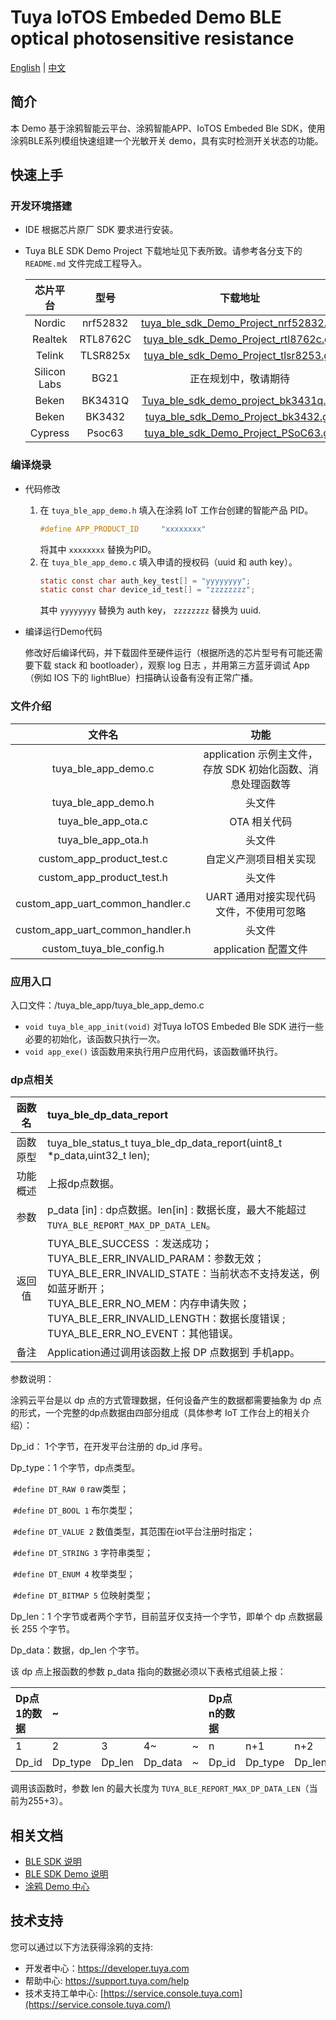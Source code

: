 # Tuya IoTOS Embeded Demo BLE optical photosensitive resistance

[English](./README.md) | [中文](./README_zh.md) 



## 简介 

本 Demo 基于涂鸦智能云平台、涂鸦智能APP、IoTOS Embeded Ble SDK，使用涂鸦BLE系列模组快速组建一个光敏开关 demo，具有实时检测开关状态的功能。



## 快速上手 

### 开发环境搭建 

+ IDE 根据芯片原厂 SDK 要求进行安装。

+ Tuya BLE SDK Demo Project 下载地址见下表所致。请参考各分支下的 `README.md` 文件完成工程导入。

  |   芯片平台   |   型号   |                           下载地址                           |
  | :----------: | :------: | :----------------------------------------------------------: |
  |    Nordic    | nrf52832 | [tuya_ble_sdk_Demo_Project_nrf52832.git](https://github.com/TuyaInc/tuya_ble_sdk_Demo_Project_nrf52832.git) |
  |   Realtek    | RTL8762C | [tuya_ble_sdk_Demo_Project_rtl8762c.git](https://github.com/TuyaInc/tuya_ble_sdk_Demo_Project_rtl8762c.git) |
  |    Telink    | TLSR825x | [tuya_ble_sdk_Demo_Project_tlsr8253.git](https://github.com/TuyaInc/tuya_ble_sdk_Demo_Project_tlsr8253.git) |
  | Silicon Labs |   BG21   |                     正在规划中，敬请期待                     |
  |    Beken     | BK3431Q  | [Tuya_ble_sdk_demo_project_bk3431q.git](https://github.com/TuyaInc/Tuya_ble_sdk_demo_project_bk3431q.git) |
  |    Beken     |  BK3432  | [ tuya_ble_sdk_Demo_Project_bk3432.git](https://github.com/TuyaInc/tuya_ble_sdk_Demo_Project_bk3432.git) |
  |   Cypress    |  Psoc63  | [tuya_ble_sdk_Demo_Project_PSoC63.git](https://github.com/TuyaInc/tuya_ble_sdk_Demo_Project_PSoC63.git) |



### 编译烧录

+ 代码修改

  1. 在 `tuya_ble_app_demo.h` 填入在涂鸦 IoT 工作台创建的智能产品 PID。
     ```c
     #define APP_PRODUCT_ID     "xxxxxxxx"
     ```
     将其中 `xxxxxxxx` 替换为PID。
  2. 在 `tuya_ble_app_demo.c` 填入申请的授权码（uuid 和 auth key）。
     ```c
     static const char auth_key_test[] = "yyyyyyyy";
     static const char device_id_test[] = "zzzzzzzz";
     ```
      其中 `yyyyyyyy` 替换为 auth key， `zzzzzzzz` 替换为 uuid.
+ 编译运行Demo代码

  修改好后编译代码，并下载固件至硬件运行（根据所选的芯片型号有可能还需要下载 stack 和 bootloader），观察 log 日志 ，并用第三方蓝牙调试 App（例如 IOS 下的 lightBlue）扫描确认设备有没有正常广播。



### 文件介绍 

|              文件名              |                            功能                             |
| :------------------------------: | :---------------------------------------------------------: |
|       tuya_ble_app_demo.c        | application 示例主文件，存放 SDK 初始化函数、消息处理函数等 |
|       tuya_ble_app_demo.h        |                           头文件                            |
|        tuya_ble_app_ota.c        |                        OTA 相关代码                         |
|        tuya_ble_app_ota.h        |                           头文件                            |
|    custom_app_product_test.c     |                   自定义产测项目相关实现                    |
|    custom_app_product_test.h     |                           头文件                            |
| custom_app_uart_common_handler.c |           UART 通用对接实现代码文件，不使用可忽略           |
| custom_app_uart_common_handler.h |                           头文件                            |
|     custom_tuya_ble_config.h     |                    application 配置文件                     |



### 应用入口

入口文件：/tuya_ble_app/tuya_ble_app_demo.c

+ `void tuya_ble_app_init(void)` 对Tuya IoTOS Embeded Ble SDK 进行一些必要的初始化，该函数只执行一次。
+ `void app_exe()` 该函数用来执行用户应用代码，该函数循环执行。



### dp点相关 

|  函数名  | tuya_ble_dp_data_report                                      |
| :------: | :----------------------------------------------------------- |
| 函数原型 | tuya_ble_status_t tuya_ble_dp_data_report(uint8_t *p_data,uint32_t len); |
| 功能概述 | 上报dp点数据。                                               |
|   参数   | p_data [in] : dp点数据。len[in] : 数据长度，最大不能超过`TUYA_BLE_REPORT_MAX_DP_DATA_LEN`。 |
|  返回值  | TUYA_BLE_SUCCESS ：发送成功；<br/>TUYA_BLE_ERR_INVALID_PARAM：参数无效；<br/>TUYA_BLE_ERR_INVALID_STATE：当前状态不支持发送，例如蓝牙断开；<br/>TUYA_BLE_ERR_NO_MEM：内存申请失败；<br/>TUYA_BLE_ERR_INVALID_LENGTH：数据长度错误 ;<br/>TUYA_BLE_ERR_NO_EVENT：其他错误。 |
|   备注   | Application通过调用该函数上报 DP 点数据到 手机app。          |

参数说明：

涂鸦云平台是以 dp 点的方式管理数据，任何设备产生的数据都需要抽象为 dp 点的形式，一个完整的dp点数据由四部分组成（具体参考 IoT 工作台上的相关介绍）：

Dp_id： 1个字节，在开发平台注册的 dp_id 序号。

Dp_type：1 个字节，dp点类型。

​	`#define DT_RAW 0` raw类型；

​	`#define DT_BOOL 1` 布尔类型；

​	`#define DT_VALUE 2` 数值类型，其范围在iot平台注册时指定；

​	`#define DT_STRING 3` 字符串类型；

​	`#define DT_ENUM 4` 枚举类型；

​	`#define DT_BITMAP 5` 位映射类型；

Dp_len：1 个字节或者两个字节，目前蓝牙仅支持一个字节，即单个 dp 点数据最长 255 个字节。

Dp_data：数据，dp_len 个字节。



该 dp 点上报函数的参数 p_data 指向的数据必须以下表格式组装上报：

| Dp点1的数据 | ~       |        |         |      | Dp点n的数据 |         |        |         |
| :---------- | :------ | :----- | :------ | :--- | :---------- | :------ | :----- | :------ |
| 1           | 2       | 3      | 4~      | ~    | n           | n+1     | n+2    | n+3~    |
| Dp_id       | Dp_type | Dp_len | Dp_data | ~    | Dp_id       | Dp_type | Dp_len | Dp_data |

调用该函数时，参数 len 的最大长度为 `TUYA_BLE_REPORT_MAX_DP_DATA_LEN`（当前为255+3）。



## 相关文档 

+ [BLE SDK 说明](https://developer.tuya.com/cn/docs/iot/device-development/embedded-software-development/module-sdk-development-access/ble-chip-sdk/tuya-ble-sdk-user-guide?id=K9h5zc4e5djd9#title-17-tuya%20ble%20sdk%20callback%20event%20%E4%BB%8B%E7%BB%8D) 
+ [BLE SDK Demo 说明](https://developer.tuya.com/cn/docs/iot/device-development/embedded-software-development/module-sdk-development-access/ble-chip-sdk/tuya-ble-sdk-demo-instruction-manual?id=K9gq09szmvy2o) 
+ [涂鸦 Demo 中心](https://developer.tuya.com/demo)  



## 技术支持 

您可以通过以下方法获得涂鸦的支持:

+ 开发者中心：https://developer.tuya.com
+ 帮助中心: https://support.tuya.com/help
+ 技术支持工单中心: [https://service.console.tuya.com](https://service.console.tuya.com/) 

